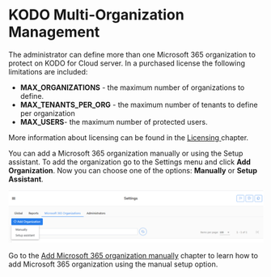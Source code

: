 # KODO Multi-Organization Management

The administrator can define more than one Microsoft 365 organization to protect on KODO for Cloud server. In a purchased license the following limitations are included:

* **MAX\_ORGANIZATIONS** - the maximum number of organizations to define.
* **MAX\_TENANTS\_PER\_ORG** - the maximum number of tenants to define per organization
* **MAX\_USERS**- the maximum number of protected users.

 More information about licensing can be found in the [Licensing ](../../../overview/licensing.md)chapter.

You can add a Microsoft 365 organization manually or using the Setup assistant. To add the organization go to the Settings menu and click **Add Organization**. Now you can choose one of the options: **Manually** or **Setup Assistant**.

![](../../../.gitbook/assets/image%20%2820%29.png)

Go to the [Add Microsoft 365 organization manually](add-the-microsoft-365-organization-manually.md) chapter to learn how to add Microsoft 365 organization using the manual setup option.



